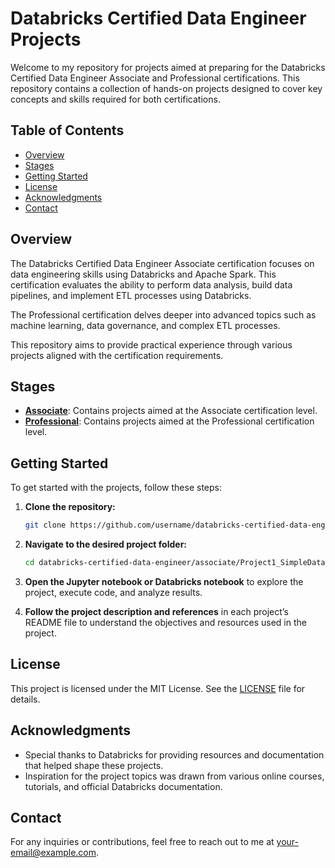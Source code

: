 # Databricks Certified Data Engineer Projects

Welcome to my repository for projects aimed at preparing for the Databricks Certified Data Engineer Associate and Professional certifications. This repository contains a collection of hands-on projects designed to cover key concepts and skills required for both certifications.


## Table of Contents

- [Overview](#overview)
- [Stages](#stages)
- [Getting Started](#getting-started)
- [License](#license)
- [Acknowledgments](#acknowledgments)
- [Contact](#contact)


## Overview

The Databricks Certified Data Engineer Associate certification focuses on data engineering skills using Databricks and Apache Spark. 
This certification evaluates the ability to perform data analysis, build data pipelines, and implement ETL processes using Databricks. 

The Professional certification delves deeper into advanced topics such as machine learning, data governance, and complex ETL processes. 

This repository aims to provide practical experience through various projects aligned with the certification requirements.


## Stages

- [**Associate**](./associate/index.md): Contains projects aimed at the Associate certification level. 
- [**Professional**](./professional/index.md): Contains projects aimed at the Professional certification level.


## Getting Started

To get started with the projects, follow these steps:

1. **Clone the repository:**
   ```bash
   git clone https://github.com/username/databricks-certified-data-engineer.git
   ```

2. **Navigate to the desired project folder:**
   ```bash
   cd databricks-certified-data-engineer/associate/Project1_SimpleDataExploration/
   ```

3. **Open the Jupyter notebook or Databricks notebook** to explore the project, execute code, and analyze results.

4. **Follow the project description and references** in each project’s README file to understand the objectives and resources used in the project.


## License

This project is licensed under the MIT License. See the [LICENSE](./LICENSE) file for details.


## Acknowledgments

- Special thanks to Databricks for providing resources and documentation that helped shape these projects.
- Inspiration for the project topics was drawn from various online courses, tutorials, and official Databricks documentation.


## Contact

For any inquiries or contributions, feel free to reach out to me at [your-email@example.com](mailto:your-email@example.com).
